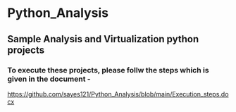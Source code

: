 # Python_Analysis
## Sample Analysis and Virtualization python projects 
### To execute these projects, please follw the steps which is given in the document - 
https://github.com/sayes121/Python_Analysis/blob/main/Execution_steps.docx
